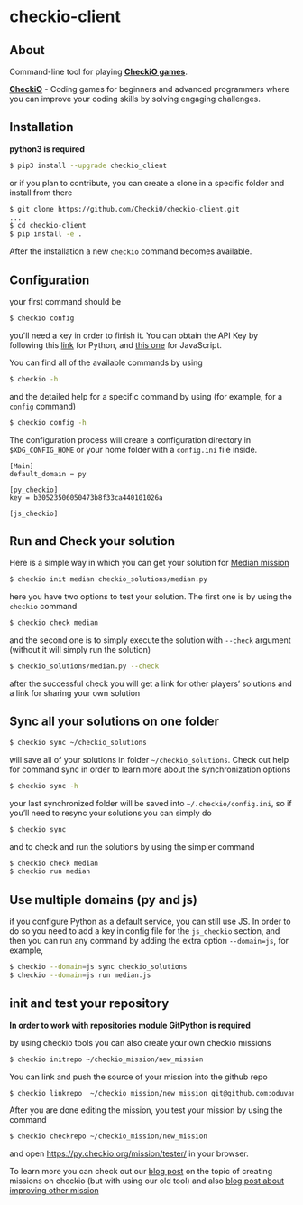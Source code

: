 checkio-client
===================

## About

Command-line tool for playing [**CheckiO games**](https://checkio.org).

[**CheckiO**](https://checkio.org) - Coding games for beginners and advanced programmers where you can improve your coding skills by solving engaging challenges.

## Installation

**python3 is required**

```bash
$ pip3 install --upgrade checkio_client
```

or if you plan to contribute, you can create a clone in a specific folder and install from there

```bash
$ git clone https://github.com/CheckiO/checkio-client.git
...
$ cd checkio-client
$ pip install -e .
```
After the installation a new `checkio` command  becomes available.

## Configuration

your first command should be

```bash
$ checkio config
```

you'll need a key in order to finish it. You can obtain the API Key by following this <a href="https://py.checkio.org/profile/edit/">link</a> for Python, and <a href="https://js.checkio.org/profile/edit/">this one</a> for JavaScript.

You can find all of the available commands by using

```bash
$ checkio -h
```
and the detailed help for a specific command by using (for example, for a `config` command)

```bash
$ checkio config -h
```

The configuration process will create a configuration directory in `$XDG_CONFIG_HOME` or your home folder with a `config.ini` file inside.

```
[Main]
default_domain = py

[py_checkio]
key = b30523506050473b8f33ca440101026a

[js_checkio]

```

## Run and Check your solution

Here is a simple way in which you can get your solution for [Median mission](https://py.checkio.org/en/mission/median/) 

```bash
$ checkio init median checkio_solutions/median.py
```

here you have two options to test your solution. The first one is by using the `checkio` command

```bash
$ checkio check median
```

and the second one is to simply execute the solution with `--check` argument (without it will simply run the solution)

```bash
$ checkio_solutions/median.py --check
```

after the successful check you will get a link for other players’ solutions and a link for sharing your own solution

## Sync all your solutions on one folder

```bash
$ checkio sync ~/checkio_solutions
```

will save all of your solutions in folder `~/checkio_solutions`. Check out help for command sync in order to learn more about the synchronization options

```bash
$ checkio sync -h
```

your last synchronized folder will be saved into `~/.checkio/config.ini`, so if you’ll need to resync your solutions you can simply do

```bash
$ checkio sync
```

and to check and run the solutions by using the simpler command

```bash
$ checkio check median
$ checkio run median
```

## Use multiple domains (py and js)

if you configure Python as a default service, you can still use JS. In order to do so you need to add a key in config file for the `js_checkio` section, and then you can run any command by adding the extra option `--domain=js`, for example,

```bash
$ checkio --domain=js sync checkio_solutions
$ checkio --domain=js run median.js
```

## init and test your repository

**In order to work with repositories module GitPython is required**

by using checkio tools you can also create your own checkio missions

```bash
$ checkio initrepo ~/checkio_mission/new_mission
```

You can link and push the source of your mission into the github repo

```bash
$ checkio linkrepo  ~/checkio_mission/new_mission git@github.com:oduvan/checkio-mission-new-mission.git
```

After you are done editing the mission, you test your mission by using the command

```bash
$ checkio checkrepo ~/checkio_mission/new_mission
```

and open https://py.checkio.org/mission/tester/ in your browser.

To learn more you can check out our [blog post](https://py.checkio.org/blog/cio-task-tester/) on the topic of creating missions on checkio (but with using our old tool) and also [blog post about improving other mission](https://py.checkio.org/blog/how-to-improve-checkio-missions/)
